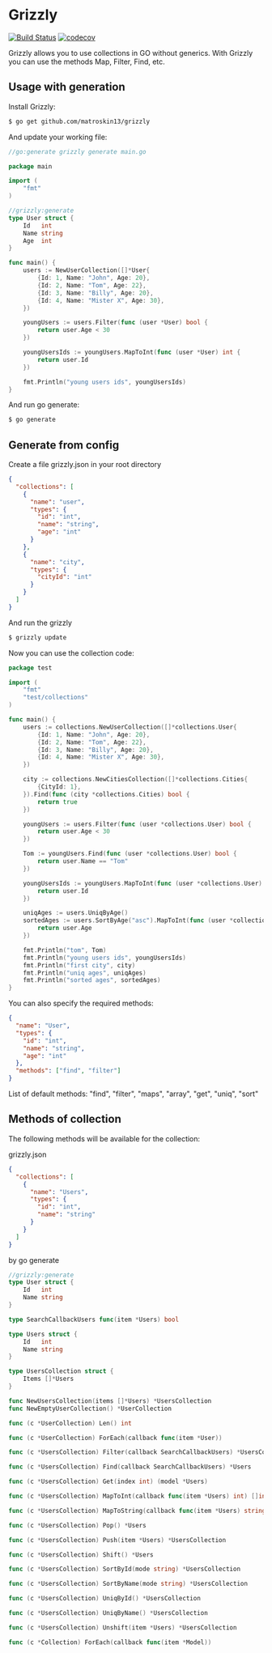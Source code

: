 # Grizzly

[![Build Status](https://travis-ci.org/matroskin13/grizzly.svg?branch=master)](https://travis-ci.org/matroskin13/grizzly)
[![codecov](https://codecov.io/gh/matroskin13/grizzly/branch/master/graph/badge.svg)](https://codecov.io/gh/matroskin13/grizzly)

Grizzly allows you to use collections in GO without generics. With Grizzly you can use the methods Map, Filter, Find, etc.

## Usage with generation

Install Grizzly:

```bash
$ go get github.com/matroskin13/grizzly
```

And update your working file:

```go
//go:generate grizzly generate main.go

package main

import (
    "fmt"
)

//grizzly:generate
type User struct {
    Id   int
    Name string
    Age  int
}

func main() {
    users := NewUserCollection([]*User{
        {Id: 1, Name: "John", Age: 20},
        {Id: 2, Name: "Tom", Age: 22},
        {Id: 3, Name: "Billy", Age: 20},
        {Id: 4, Name: "Mister X", Age: 30},
    })

    youngUsers := users.Filter(func (user *User) bool {
        return user.Age < 30
    })

    youngUsersIds := youngUsers.MapToInt(func (user *User) int {
        return user.Id
    })

    fmt.Println("young users ids", youngUsersIds)
}
```

And run go generate:

```bash
$ go generate
```

## Generate from config

Create a file grizzly.json in your root directory

```json
{
  "collections": [
    {
      "name": "user",
      "types": {
        "id": "int",
        "name": "string",
        "age": "int"
      }
    },
    {
      "name": "city",
      "types": {
        "cityId": "int"
      }
    }
  ]
}
```

And run the grizzly

```bash
$ grizzly update
```

Now you can use the collection code:

```go
package test

import (
    "fmt"
    "test/collections"
)

func main() {
    users := collections.NewUserCollection([]*collections.User{
        {Id: 1, Name: "John", Age: 20},
        {Id: 2, Name: "Tom", Age: 22},
        {Id: 3, Name: "Billy", Age: 20},
        {Id: 4, Name: "Mister X", Age: 30},
    })

    city := collections.NewCitiesCollection([]*collections.Cities{
        {CityId: 1},
    }).Find(func (city *collections.Cities) bool {
        return true
    })

    youngUsers := users.Filter(func (user *collections.User) bool {
        return user.Age < 30
    })

    Tom := youngUsers.Find(func (user *collections.User) bool {
        return user.Name == "Tom"
    })

    youngUsersIds := youngUsers.MapToInt(func (user *collections.User) int {
        return user.Id
    })

    uniqAges := users.UniqByAge()
    sortedAges := users.SortByAge("asc").MapToInt(func (user *collections.User) int {
        return user.Age
    })

    fmt.Println("tom", Tom)
    fmt.Println("young users ids", youngUsersIds)
    fmt.Println("first city", city)
    fmt.Println("uniq ages", uniqAges)
    fmt.Println("sorted ages", sortedAges)
}
```

You can also specify the required methods:

```json
{
  "name": "User",
  "types": {
    "id": "int",
    "name": "string",
    "age": "int"
  },
  "methods": ["find", "filter"]
}
```

List of default methods:  "find", "filter", "maps", "array", "get", "uniq", "sort"

## Methods of collection

The following methods will be available for the collection:

grizzly.json

```json
{
  "collections": [
    {
      "name": "Users",
      "types": {
        "id": "int",
        "name": "string"
      }
    }
  ]
}
```

by go generate

```go
//grizzly:generate
type User struct {
	Id   int
	Name string
}
```

```go
type SearchCallbackUsers func(item *Users) bool

type Users struct {
    Id   int
    Name string
}

type UsersCollection struct {
    Items []*Users
}

func NewUsersCollection(items []*Users) *UsersCollection
func NewEmptyUserCollection() *UserCollection

func (c *UserCollection) Len() int

func (c *UserCollection) ForEach(callback func(item *User))

func (c *UsersCollection) Filter(callback SearchCallbackUsers) *UsersCollection

func (c *UsersCollection) Find(callback SearchCallbackUsers) *Users

func (c *UsersCollection) Get(index int) (model *Users)

func (c *UsersCollection) MapToInt(callback func(item *Users) int) []int

func (c *UsersCollection) MapToString(callback func(item *Users) string) []string

func (c *UsersCollection) Pop() *Users

func (c *UsersCollection) Push(item *Users) *UsersCollection

func (c *UsersCollection) Shift() *Users

func (c *UsersCollection) SortById(mode string) *UsersCollection

func (c *UsersCollection) SortByName(mode string) *UsersCollection

func (c *UsersCollection) UniqById() *UsersCollection

func (c *UsersCollection) UniqByName() *UsersCollection

func (c *UsersCollection) Unshift(item *Users) *UsersCollection

func (c *Collection) ForEach(callback func(item *Model))
```
